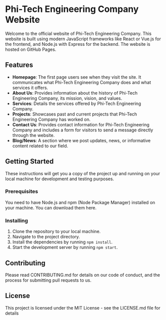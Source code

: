 # Phi-Tech Engineering Company Website

Welcome to the official website of Phi-Tech Engineering Company. This website is built using modern JavaScript frameworks like React or Vue.js for the frontend, and Node.js with Express for the backend. The website is hosted on GitHub Pages.

## Features

- **Homepage**: The first page users see when they visit the site. It communicates what Phi-Tech Engineering Company does and what services it offers.
- **About Us**: Provides information about the history of Phi-Tech Engineering Company, its mission, vision, and values.
- **Services**: Details the services offered by Phi-Tech Engineering Company.
- **Projects**: Showcases past and current projects that Phi-Tech Engineering Company has worked on.
- **Contact Us**: Provides contact information for Phi-Tech Engineering Company and includes a form for visitors to send a message directly through the website.
- **Blog/News**: A section where we post updates, news, or informative content related to our field.

## Getting Started

These instructions will get you a copy of the project up and running on your local machine for development and testing purposes.

### Prerequisites

You need to have Node.js and npm (Node Package Manager) installed on your machine. You can download them here.

### Installing

1. Clone the repository to your local machine.
2. Navigate to the project directory.
3. Install the dependencies by running `npm install`.
4. Start the development server by running `npm start`.

## Contributing

Please read CONTRIBUTING.md for details on our code of conduct, and the process for submitting pull requests to us.

## License

This project is licensed under the MIT License - see the LICENSE.md file for details
